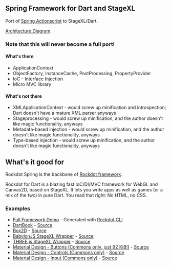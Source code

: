## Spring Framework for Dart and StageXL

Port of [Spring Actionscript](http://www.springactionscript.org/) to StageXL/Dart.

[Architecture Diagram](http://rockdot.sounddesignz.com/template/assets/home/rockdot_spring_architecture.png).

### Note that this will never become a full port!

#### What's there
* ApplicationContext
* ObjectFactory, InstanceCache, PostProcessing, PropertyProvider
* IoC - Interface Injection
* Micro MVC library

#### What's not there
* XMLApplicationContext - would screw up minification and introspection; Dart doesn't have a mature XML parser anyways
* Stageprocessing - would screw up minification, and the author doesn't like magic functionality, anyways
* Metadata-based injection - would screw up minification, and the author doesn't like magic functionality, anyways
* Type-based injection - would screw up minification, and the author doesn't like magic functionality, anyways

## What's it good for

Rockdot Spring is the backbone of [Rockdot framework](https://github.com/blockforest/rockdot-framework).

Rockdot for Dart is a blazing fast IoC/DI/MVC framework for WebGL and Canvas2D, based on StageXL.
It lets you write apps as well as games (or a mix of the two) in pure Dart. You read that right: No HTML, no CSS.

### Examples

* [Full Framework Demo](http://rockdot.sounddesignz.com/template/) - Generated with [Rockdot CLI](https://github.com/block-forest/rockdot-generator)
* [DartBook](http://rockdot.sounddesignz.com/dartbook/) - [Source](https://github.com/nilsdoehring/dartbook)
* [Box2D](http://rockdot.sounddesignz.com/box2d/) - [Source](https://github.com/block-forest/rockdot-physics/tree/master/lib/src/Examples)
* [BabylonJS StageXL Wrapper](http://rockdot.sounddesignz.com/dart/babylonjs-interop/) - [Source](https://github.com/block-forest/babylonjs-dart-facade/tree/master/example)
* [THREE.js StageXL Wrapper](http://rockdot.sounddesignz.com/dart/threejs-interop/) - [Source](https://github.com/block-forest/threejs-dart-facade/tree/master/example)
* [Material Design - Buttons (Commons only, just 92 KiB!)](http://rockdot.sounddesignz.com/stagexl-commons/paper_buttons.html) - [Source](https://github.com/block-forest/rockdot-commons/blob/master/web/material_buttons.dart)
* [Material Design - Controls (Commons only)](http://rockdot.sounddesignz.com/stagexl-commons/paper_radio.html) - [Source](https://github.com/block-forest/rockdot-commons/blob/master/web/material_radio.dart)
* [Material Design - Input (Commons only)](http://rockdot.sounddesignz.com/stagexl-commons/paper_input.html) - [Source](https://github.com/block-forest/rockdot-commons/blob/master/web/material_input.dart)
